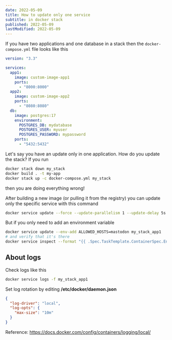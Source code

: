 ```yaml
---
date: 2022-05-09
title: How to update only one service
subtitle: in docker stack
published: 2022-05-09
lastModified: 2022-05-09
---
```


If you have two applications and one database in a stack then the `docker-compose.yml` file looks like this

```yaml
version: "3.3"

services:
  app1:
    image: custom-image-app1
    ports:
      - "8000:8000"
  app2:
    image: custom-image-app2
    ports:
      - "8080:8080"
  db:
    image: postgres:17
    environment:
      POSTGRES_DB: mydatabase
      POSTGRES_USER: myuser
      POSTGRES_PASSWORD: mypassword
    ports:
      - "5432:5432"

```

Let's say you have an update only in one application. How do you update the stack? If you run

```bash
docker stack down my_stack
docker build . -t my-app
docker stack up -c docker-compose.yml my_stack
```

then you are doing everything wrong!

After building a new image (or pulling it from the registry) you can update only the specific service with this command

```bash
docker service update --force --update-parallelism 1 --update-delay 5s my_stack_app1
```

But if you only need to add an environment variable

```bash
docker service update --env-add ALLOWED_HOSTS=mastodon my_stack_app1
# and verify that it's there
docker service inspect --format "{{ .Spec.TaskTemplate.ContainerSpec.Env }}" my_stack_app1
```
## About logs

Check logs like this

```bash
docker service logs -f my_stack_app1
```

Set log rotation by editing **/etc/docker/daemon.json**

```json
{
  "log-driver": "local",
  "log-opts": {
    "max-size": "10m"
  }
}
```

Reference: https://docs.docker.com/config/containers/logging/local/
